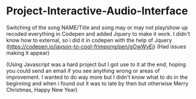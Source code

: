# Project-Interactive-Audio-Interface

Switching of the song NAME/Title and song may or may not play/show up recoded everything in Codepen and added Jquery to make it work. I didn't know how to external, so i did it in codepen with the help of Jquery (https://codepen.io/jayson-to-cool-frimpong/pen/gOwWvEj)
(Had issues making it appear)

(Using Javascript was a hard project but I got use to it at the end, hoping you could send an email if you see anything wrong or areas of improvement. I wanted to do way more but I didn't know what to do in the beginning and when i found out it was to late by then but otherwise Merry Christmas, Happy New Year)
